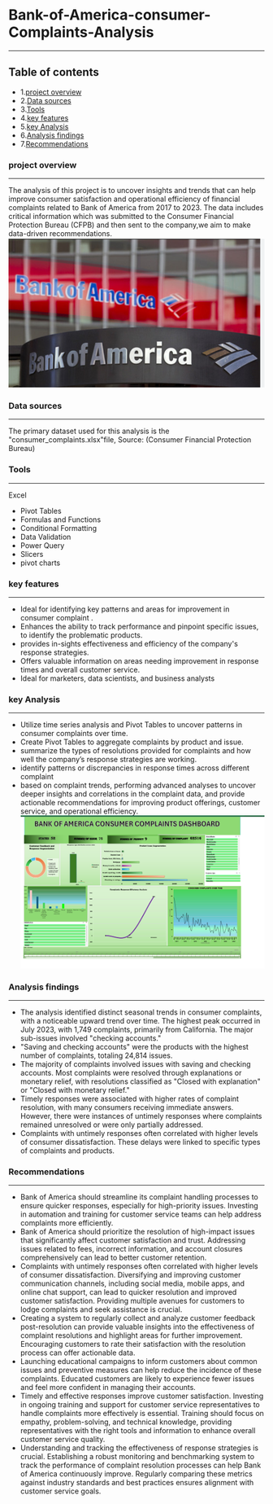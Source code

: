 # Bank-of-America-consumer-Complaints-Analysis
---
## Table of contents 
- 1.[project overview](#project-overview)
- 2.[Data sources](#data-sources) 
- 3.[Tools](#tools)
- 4.[key features](#key-features)
- 5.[key Analysis](#key-analysis)
- 6.[Analysis findings](#analysis-findings)
- 7.[Recommendations](#recommendations)

### project overview
---
The analysis of this project is to uncover insights and trends that can help improve consumer satisfaction and 
operational efficiency of financial complaints related to Bank of America from 2017 to 2023. The data includes
critical information which was submitted to the Consumer Financial Protection Bureau (CFPB) and then sent to 
the company,we aim to make data-driven recommendations.
![Dashboard](https://github.com/FebeianBELLO/Bank-of-America-Consumer-Complaints-Analysis/blob/main/Bank%20of%20America..image.png)


### Data sources 
---
The primary dataset used for this analysis is the "consumer_complaints.xlsx"file, 
Source: (Consumer Financial Protection Bureau)
### Tools
---
Excel
- Pivot Tables
- Formulas and Functions
- Conditional Formatting
- Data Validation
- Power Query
- Slicers
- pivot charts
### key features
---
- Ideal for identifying key patterns and areas for improvement in consumer complaint .
- Enhances the ability to track performance and pinpoint specific issues, to identify the problematic products.
- provides  in-sights effectiveness and efficiency of the company's response strategies.
- Offers valuable information on areas needing improvement in response times and overall customer service.
- Ideal for marketers, data scientists, and business analysts
### key Analysis 
---
- Utilize time series analysis and Pivot Tables to uncover patterns in consumer complaints over time.
-  Create Pivot Tables to aggregate complaints by product and issue.
- summarize the types of resolutions provided for complaints and  how well the company’s response strategies are working.
- identify patterns or discrepancies in response times across different complaint 
-  based on complaint trends, performing advanced analyses to uncover deeper insights and correlations in the complaint data, and  provide actionable recommendations for improving product offerings, customer service, and operational efficiency.
![Dashboard](https://github.com/FebeianBELLO/Bank-of-America-Consumer-Complaints-Analysis/blob/main/ori.png)



### Analysis findings 
---
- The analysis identified distinct seasonal trends in consumer complaints, with a noticeable upward trend over time. The highest peak occurred in July 2023, with 1,749 complaints, primarily from California. The major sub-issues involved "checking accounts."
- "Saving and checking accounts" were the products with the highest number of complaints, totaling 24,814 issues.
- The majority of complaints involved issues with saving and checking accounts. Most complaints were resolved through explanations or monetary relief, with resolutions classified as "Closed with explanation" or "Closed with monetary relief."
- Timely responses were associated with higher rates of complaint resolution, with many consumers receiving immediate answers. However, there were instances of untimely responses where complaints remained unresolved or were only partially addressed.
- Complaints with untimely responses often correlated with higher levels of consumer dissatisfaction. These delays were linked to specific types of complaints and products.
### Recommendations
---
- Bank of America should streamline its complaint handling processes to ensure quicker responses, especially for high-priority issues. Investing in automation and training for customer service teams can help address complaints more efficiently.
-  Bank of America should prioritize the resolution of high-impact issues that significantly affect customer satisfaction and trust. Addressing issues related to fees, incorrect information, and account closures comprehensively can lead to better customer retention.
- Complaints with untimely responses often correlated with higher levels of consumer dissatisfaction. Diversifying and improving customer communication channels, including social media, mobile apps, and online chat support, can lead to quicker resolution and improved customer satisfaction. Providing multiple avenues for customers to lodge complaints and seek assistance is crucial.
- Creating a system to regularly collect and analyze customer feedback post-resolution can provide valuable insights into the effectiveness of complaint resolutions and highlight areas for further improvement. Encouraging customers to rate their satisfaction with the resolution process can offer actionable data.
- Launching educational campaigns to inform customers about common issues and preventive measures can help reduce the incidence of these complaints. Educated customers are likely to experience fewer issues and feel more confident in managing their accounts.
- Timely and effective responses improve customer satisfaction. Investing in ongoing training and support for customer service representatives to handle complaints more effectively is essential. Training should focus on empathy, problem-solving, and technical knowledge, providing representatives with the right tools and information to enhance overall customer service quality.
- Understanding and tracking the effectiveness of response strategies is crucial. Establishing a robust monitoring and benchmarking system to track the performance of complaint resolution processes can help Bank of America continuously improve. Regularly comparing these metrics against industry standards and best practices ensures alignment with customer service goals.










